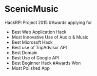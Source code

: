 # ScenicMusic
HackRPI Project
2015
#Awards applying for
* Best Web Application Hack
* Most Innovative Use of Audio & Music
* Best Microsoft Hack
* Best use of TripAdvisor API
* Best Domain
* Best Use of Google API
* Best Beginner Hack
#Awards Won
* Most Polished App
